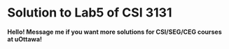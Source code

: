 # Solution to Lab5 of CSI 3131

<b>Hello! Message me if you want more solutions for CSI/SEG/CEG courses at uOttawa!<b>
